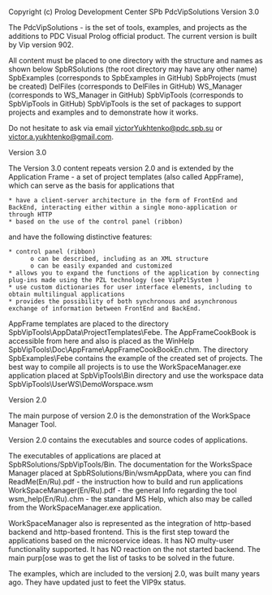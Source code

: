 Copyright (c) Prolog Development Center SPb
PdcVipSolutions
Version 3.0

The PdcVipSolutions  - is the set of tools, examples, and projects as the additions to PDC Visual Prolog official product.
The current version is built by Vip version 902.

All content must be placed to one directory with the structure and  names as shown below
SpbRSolutions (the root directory may have any other name)
    SpbExamples (corresponds to SpbExamples in GitHub)
    SpbProjects (must be created)
        DelFiles (corresponds to DelFiles in GitHub)
        WS_Manager  (corresponds to WS_Manager in GitHub)
    SpbVipTools (corresponds to SpbVipTools in GitHub)
        SpbVipTools is the set of packages to support projects and examples and to demonstrate how it works.

Do not hesitate to ask via email victorYukhtenko@pdc.spb.su or victor.a.yukhtenko@gmail.com.

Version 3.0

The Version 3.0 content repeats version 2.0 and is extended by the Application Frame - a set of  project templates (also called AppFrame), which can serve as the basis for applications that 

    * have a client-server architecture in the form of FrontEnd and BackEnd, interacting either within a single mono-application or through HTTP
    * based on the use of the control panel (ribbon)

and have the following distinctive features:

    * control panel (ribbon)
          o can be described, including as an XML structure
          o can be easily expanded and customized
    * allows you to expand the functions of the application by connecting plug-ins made using the PZL technology (see VipPzlSystem )
    * use custom dictionaries for user interface elements, including to obtain multilingual applications
    * provides the possibility of both synchronous and asynchronous exchange of information between FrontEnd and BackEnd.

AppFrame templates are placed to the directory SpbVipTools\AppData\ProjectTemplates\Febe.
The AppFrameCookBook is accessible from here and also is placed as the WinHelp  SpbVipTools\Doc\AppFrame\AppFrameCookBookEn.chm.
The directory SpbExamples\Febe contains the example of the created set of projects.
The best way to compile all projects is to use the WorkSpaceManager.exe application placed at SpbVipTools\Bin directory and use the workspace data SpbVipTools\UserWS\DemoWorspace.wsm

Version 2.0

The main purpose of version 2.0 is the demonstration of the WorkSpace Manager Tool.

Version 2.0 contains the executables and source codes of applications.

The executables of applications are placed at SpbRSolutions/SpbVipTools/Bin.
The documentation for the WorksSpace Manager placed at SpbRSolutions/Bin/wsmAppData, where you can find
    ReadMe(En/Ru).pdf - the instruction how to build and run applications
    WorkSpaceManager(En/Ru).pdf - the general Info regarding the tool
    wsm_help(En/Ru).chm    -  the standard MS Help, which also may be called from the WorkSpaceManager.exe application.

WorkSpaceManager also is represented as the integration of http-based backend and http-based frontend. This is the first step toward the applications based on the microservice ideas.
    It has NO multy-user functionality supported.
    It has NO reaction on the not started backend.
The main purp[ose was to get the list of tasks to be solved in the future.

The examples, which are included to the versionj 2.0, was built many years ago. They have updated just to feet the VIP9x status.





